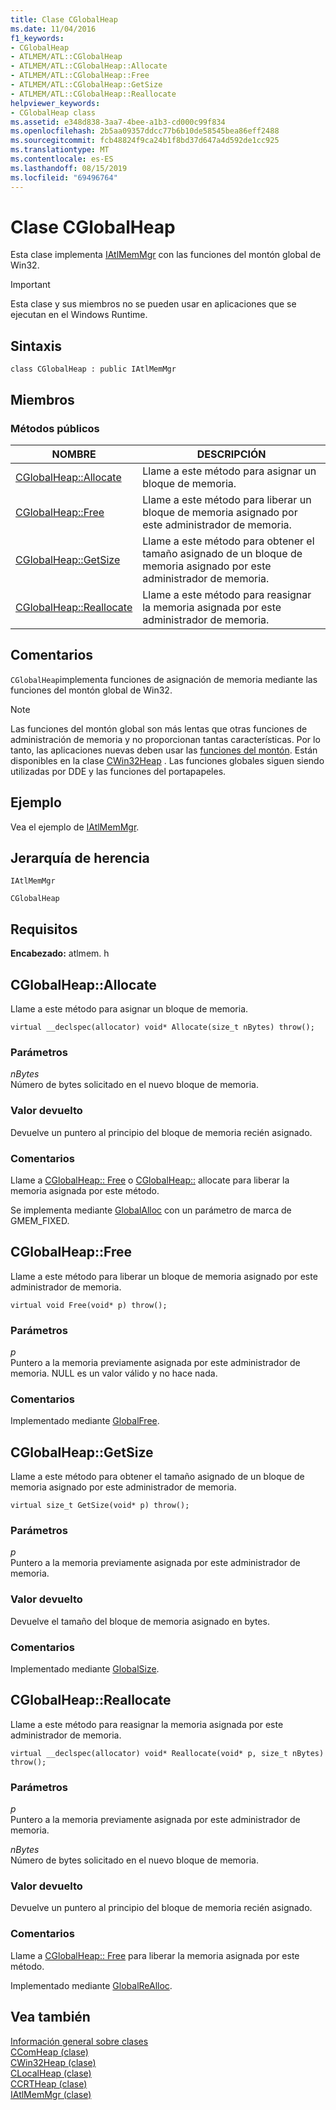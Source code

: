 ```yaml
---
title: Clase CGlobalHeap
ms.date: 11/04/2016
f1_keywords:
- CGlobalHeap
- ATLMEM/ATL::CGlobalHeap
- ATLMEM/ATL::CGlobalHeap::Allocate
- ATLMEM/ATL::CGlobalHeap::Free
- ATLMEM/ATL::CGlobalHeap::GetSize
- ATLMEM/ATL::CGlobalHeap::Reallocate
helpviewer_keywords:
- CGlobalHeap class
ms.assetid: e348d838-3aa7-4bee-a1b3-cd000c99f834
ms.openlocfilehash: 2b5aa09357ddcc77b6b10de58545bea86eff2488
ms.sourcegitcommit: fcb48824f9ca24b1f8bd37d647a4d592de1cc925
ms.translationtype: MT
ms.contentlocale: es-ES
ms.lasthandoff: 08/15/2019
ms.locfileid: "69496764"
---
```

# <a name="cglobalheap-class"></a>Clase CGlobalHeap

Esta clase implementa [IAtlMemMgr](../../atl/reference/iatlmemmgr-class.md) con las funciones del montón global de Win32.

> [!IMPORTANT]
>  Esta clase y sus miembros no se pueden usar en aplicaciones que se ejecutan en el Windows Runtime.

## <a name="syntax"></a>Sintaxis

```
class CGlobalHeap : public IAtlMemMgr
```

## <a name="members"></a>Miembros

### <a name="public-methods"></a>Métodos públicos

|NOMBRE|DESCRIPCIÓN|
|----------|-----------------|
|[CGlobalHeap::Allocate](#allocate)|Llame a este método para asignar un bloque de memoria.|
|[CGlobalHeap::Free](#free)|Llame a este método para liberar un bloque de memoria asignado por este administrador de memoria.|
|[CGlobalHeap::GetSize](#getsize)|Llame a este método para obtener el tamaño asignado de un bloque de memoria asignado por este administrador de memoria.|
|[CGlobalHeap::Reallocate](#reallocate)|Llame a este método para reasignar la memoria asignada por este administrador de memoria.|

## <a name="remarks"></a>Comentarios

`CGlobalHeap`implementa funciones de asignación de memoria mediante las funciones del montón global de Win32.

> [!NOTE]
>  Las funciones del montón global son más lentas que otras funciones de administración de memoria y no proporcionan tantas características. Por lo tanto, las aplicaciones nuevas deben usar las [funciones del montón](/windows/win32/Memory/heap-functions). Están disponibles en la clase [CWin32Heap](../../atl/reference/cwin32heap-class.md) . Las funciones globales siguen siendo utilizadas por DDE y las funciones del portapapeles.

## <a name="example"></a>Ejemplo

Vea el ejemplo de [IAtlMemMgr](../../atl/reference/iatlmemmgr-class.md).

## <a name="inheritance-hierarchy"></a>Jerarquía de herencia

`IAtlMemMgr`

`CGlobalHeap`

## <a name="requirements"></a>Requisitos

**Encabezado:** atlmem. h

##  <a name="allocate"></a>  CGlobalHeap::Allocate

Llame a este método para asignar un bloque de memoria.

```
virtual __declspec(allocator) void* Allocate(size_t nBytes) throw();
```

### <a name="parameters"></a>Parámetros

*nBytes*<br/>
Número de bytes solicitado en el nuevo bloque de memoria.

### <a name="return-value"></a>Valor devuelto

Devuelve un puntero al principio del bloque de memoria recién asignado.

### <a name="remarks"></a>Comentarios

Llame a [CGlobalHeap:: Free](#free) o [CGlobalHeap::](#reallocate) allocate para liberar la memoria asignada por este método.

Se implementa mediante [GlobalAlloc](/windows/win32/api/winbase/nf-winbase-globalalloc) con un parámetro de marca de GMEM_FIXED.

##  <a name="free"></a>  CGlobalHeap::Free

Llame a este método para liberar un bloque de memoria asignado por este administrador de memoria.

```
virtual void Free(void* p) throw();
```

### <a name="parameters"></a>Parámetros

*p*<br/>
Puntero a la memoria previamente asignada por este administrador de memoria. NULL es un valor válido y no hace nada.

### <a name="remarks"></a>Comentarios

Implementado mediante [GlobalFree](/windows/win32/api/winbase/nf-winbase-globalfree).

##  <a name="getsize"></a>  CGlobalHeap::GetSize

Llame a este método para obtener el tamaño asignado de un bloque de memoria asignado por este administrador de memoria.

```
virtual size_t GetSize(void* p) throw();
```

### <a name="parameters"></a>Parámetros

*p*<br/>
Puntero a la memoria previamente asignada por este administrador de memoria.

### <a name="return-value"></a>Valor devuelto

Devuelve el tamaño del bloque de memoria asignado en bytes.

### <a name="remarks"></a>Comentarios

Implementado mediante [GlobalSize](/windows/win32/api/winbase/nf-winbase-globalsize).

##  <a name="reallocate"></a>  CGlobalHeap::Reallocate

Llame a este método para reasignar la memoria asignada por este administrador de memoria.

```
virtual __declspec(allocator) void* Reallocate(void* p, size_t nBytes) throw();
```

### <a name="parameters"></a>Parámetros

*p*<br/>
Puntero a la memoria previamente asignada por este administrador de memoria.

*nBytes*<br/>
Número de bytes solicitado en el nuevo bloque de memoria.

### <a name="return-value"></a>Valor devuelto

Devuelve un puntero al principio del bloque de memoria recién asignado.

### <a name="remarks"></a>Comentarios

Llame a [CGlobalHeap:: Free](#free) para liberar la memoria asignada por este método.

Implementado mediante [GlobalReAlloc](/windows/win32/api/winbase/nf-winbase-globalrealloc).

## <a name="see-also"></a>Vea también

[Información general sobre clases](../../atl/atl-class-overview.md)<br/>
[CComHeap (clase)](../../atl/reference/ccomheap-class.md)<br/>
[CWin32Heap (clase)](../../atl/reference/cwin32heap-class.md)<br/>
[CLocalHeap (clase)](../../atl/reference/clocalheap-class.md)<br/>
[CCRTHeap (clase)](../../atl/reference/ccrtheap-class.md)<br/>
[IAtlMemMgr (clase)](../../atl/reference/iatlmemmgr-class.md)
